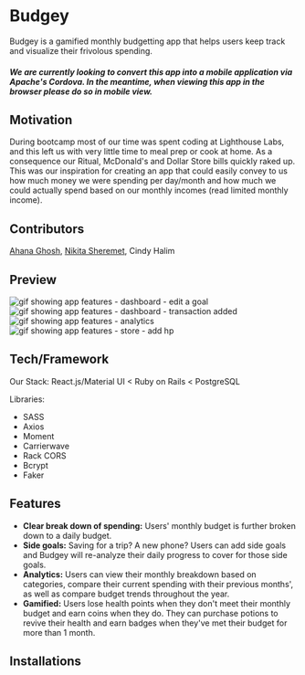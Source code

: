 # Budgey

Budgey is a gamified monthly budgetting app that helps users keep track and visualize their frivolous spending.

##### We are currently looking to convert this app into a mobile application via Apache's Cordova. In the meantime, when viewing this app in the browser please do so in mobile view.

## Motivation

During bootcamp most of our time was spent coding at Lighthouse Labs, and this left us with very little time to meal prep or cook at home. As a consequence our Ritual, McDonald's and Dollar Store bills quickly raked up. This was our inspiration for creating an app that could easily convey to us how much money we were spending per day/month and how much we could actually spend based on our monthly incomes (read limited monthly income).

## Contributors

[Ahana Ghosh](https://github.com/ahana15), [Nikita Sheremet](https://github.com/nikitasheremet), Cindy Halim


## Preview

![gif showing app features - dashboard - edit a goal](https://github.com/cindyhalim/budget-app/blob/master/assests/video1.gif)
![gif showing app features - dashboard - transaction added](https://github.com/cindyhalim/budget-app/blob/master/assests/video2.gif)
![gif showing app features - analytics](https://github.com/cindyhalim/budget-app/blob/master/assests/video3.gif)
![gif showing app features - store - add hp](https://github.com/cindyhalim/budget-app/blob/master/assests/video4.gif)

## Tech/Framework

Our Stack:
React.js/Material UI < Ruby on Rails < PostgreSQL

Libraries:
- SASS
- Axios
- Moment
- Carrierwave
- Rack CORS
- Bcrypt
- Faker

## Features

- **Clear break down of spending:** Users' monthly budget is further broken down to a daily budget.
- **Side goals:** Saving for a trip? A new phone? Users can add side goals and Budgey will re-analyze their daily progress to cover for those side goals.
- **Analytics:** Users can view their monthly breakdown based on categories, compare their current spending with their previous months', as well as compare budget trends throughout the year.
- **Gamified:** Users lose health points when they don't meet their monthly budget and earn coins when they do. They can purchase potions to revive their health and earn badges when they've met their budget for more than 1 month.

## Installations


